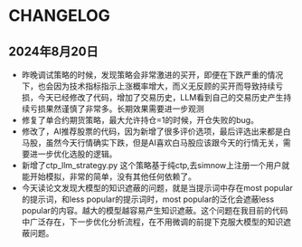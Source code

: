 # CHANGELOG

## 2024年8月20日
- 昨晚调试策略的时候，发现策略会非常激进的买开，即便在下跌严重的情况下，也会因为技术指标指示上涨概率增大，而义无反顾的买开而导致持续亏损，今天已经修改了代码，增加了交易历史，LLM看到自己的交易历史产生持续亏损果然谨慎了非常多。长期效果需要进一步观测
- 修复了单合约期货策略，最大允许持仓=1的时候，开仓失败的bug。
- 修改了，AI推荐股票的代码，因为新增了很多评价选项，最后评选出来都是白马股，虽然今天行情确实下跌，但是AI喜欢白马股应该跟今天的行情无关，需要进一步优化选股的逻辑。
- 新增了ctp_llm_strategy.py 这个策略基于纯ctp,去simnow上注册一个用户就能开始模拟，非常的简单，没有其他任何依赖了。
- 今天读论文发现大模型的知识遮蔽的问题，就是当提示词中存在most popular的提示词，和less popular的提示词时，most popular的泛化会遮蔽less popular的内容。越大的模型越容易产生知识遮蔽。这个问题在我目前的代码中广泛存在，下一步优化分析流程，在不用微调的前提下克服大模型的知识遮蔽问题。